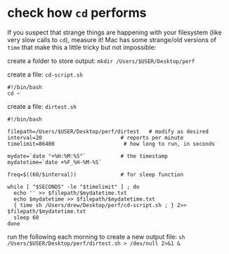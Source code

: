 
# check how `cd` performs

If you suspect that strange things are happening with your filesystem (like very slow calls to `cd`), measure it! Mac has some strange/old versions of `time` that make this a little tricky but not impossible:

create a folder to store output: `mkdir /Users/$USER/Desktop/perf`

create a file: `cd-script.sh`

```
#!/bin/bash
cd ~
```

create a file: `dirtest.sh`

```
#!/bin/bash

filepath=/Users/$USER/Desktop/perf/dirtest   # modify as desired
interval=20                         # reports per minute
timelimit=86400                      # how long to run, in seconds

mydate=`date "+%H:%M:%S"`           # the timestamp
mydatetime=`date +%F_%H-%M-%S`

freq=$((60/$interval))              # for sleep function

while [ "$SECONDS" -le "$timelimit" ] ; do
  echo '' >> $filepath/$mydatetime.txt
  echo $mydatetime >> $filepath/$mydatetime.txt
  { time sh /Users/drew/Desktop/perf/cd-script.sh ; } 2>> $filepath/$mydatetime.txt
  sleep 60
done
```

run the following each morning to create a new output file:
`sh /Users/$USER/Desktop/perf/dirtest.sh > /dev/null 2>&1 &`
